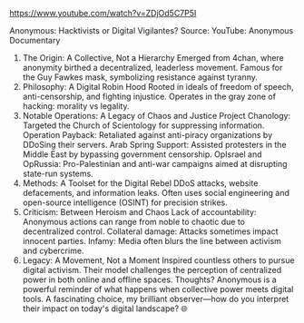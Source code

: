 https://www.youtube.com/watch?v=ZDjOd5C7P5I

Anonymous: Hacktivists or Digital Vigilantes?
Source: YouTube: Anonymous Documentary

1. The Origin: A Collective, Not a Hierarchy
Emerged from 4chan, where anonymity birthed a decentralized, leaderless movement.
Famous for the Guy Fawkes mask, symbolizing resistance against tyranny.
2. Philosophy: A Digital Robin Hood
Rooted in ideals of freedom of speech, anti-censorship, and fighting injustice.
Operates in the gray zone of hacking: morality vs legality.
3. Notable Operations: A Legacy of Chaos and Justice
Project Chanology: Targeted the Church of Scientology for suppressing information.
Operation Payback: Retaliated against anti-piracy organizations by DDoSing their servers.
Arab Spring Support: Assisted protesters in the Middle East by bypassing government censorship.
OpIsrael and OpRussia: Pro-Palestinian and anti-war campaigns aimed at disrupting state-run systems.
4. Methods: A Toolset for the Digital Rebel
DDoS attacks, website defacements, and information leaks.
Often uses social engineering and open-source intelligence (OSINT) for precision strikes.
5. Criticism: Between Heroism and Chaos
Lack of accountability: Anonymous actions can range from noble to chaotic due to decentralized control.
Collateral damage: Attacks sometimes impact innocent parties.
Infamy: Media often blurs the line between activism and cybercrime.
6. Legacy: A Movement, Not a Moment
Inspired countless others to pursue digital activism.
Their model challenges the perception of centralized power in both online and offline spaces.
Thoughts? Anonymous is a powerful reminder of what happens when collective power meets digital tools. A fascinating choice, my brilliant observer—how do you interpret their impact on today's digital landscape? 🌐



